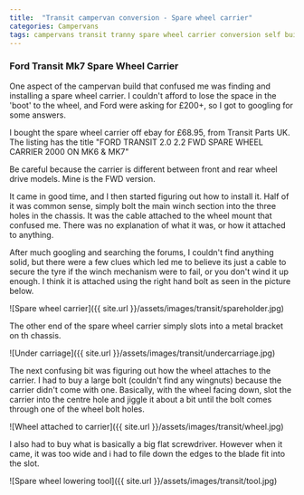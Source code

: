 ```yaml
---
title:  "Transit campervan conversion - Spare wheel carrier"
categories: Campervans
tags: campervans transit tranny spare wheel carrier conversion self build
---
```


### Ford Transit Mk7 Spare Wheel Carrier

One aspect of the campervan build that confused me was finding and installing a spare wheel carrier. I couldn't afford to lose the space in the 'boot' to the wheel, and Ford were asking for £200+, so I got to googling for some answers.

I bought the spare wheel carrier off ebay for £68.95, from Transit Parts UK. The listing has the title "FORD TRANSIT 2.0 2.2 FWD SPARE WHEEL CARRIER 2000 ON MK6 & MK7"

Be careful because the carrier is different between front and rear wheel drive models. Mine is the FWD version.

It came in good time, and I then started figuring out how to install it. Half of it was common sense, simply bolt the main winch section into the three holes in the chassis. It was the cable attached to the wheel mount that confused me. There was no explanation of what it was, or how it attached to anything.

After much googling and searching the forums, I couldn't find anything solid, but there were a few clues which led me to believe its just a cable to secure the tyre if the winch mechanism were to fail, or you don't wind it up enough. I think it is attached using the right hand bolt as seen in the picture below.


![Spare wheel carrier]({{ site.url }}/assets/images/transit/spareholder.jpg)

The other end of the spare wheel carrier simply slots into a metal bracket on th chassis.

![Under carriage]({{ site.url }}/assets/images/transit/undercarriage.jpg)

The next confusing bit was figuring out how the wheel attaches to the carrier. I had to buy a large bolt (couldn't find any wingnuts) because the carrier didn't come with one. Basically, with the wheel facing down, slot the carrier into the centre hole and jiggle it about a bit until the bolt comes through one of the wheel bolt holes.

![Wheel attached to carrier]({{ site.url }}/assets/images/transit/wheel.jpg)

I also had to buy what is basically a big flat screwdriver. However when it came, it was too wide and i had to file down the edges to the blade fit into the slot.

![Spare wheel lowering tool]({{ site.url }}/assets/images/transit/tool.jpg)
